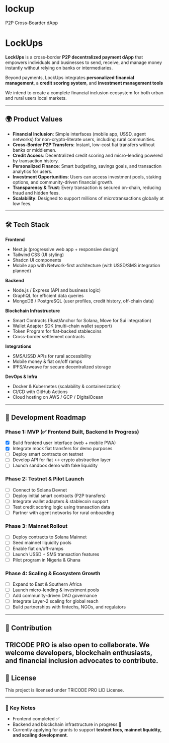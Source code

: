# lockup
P2P Cross-Boarder dApp
# LockUps

**LockUps** is a cross-border **P2P decentralized payment dApp** that empowers individuals and businesses to send, receive, and manage money instantly without relying on banks or intermediaries.  

Beyond payments, LockUps integrates **personalized financial management**, a **credit scoring system**, and **investment management tools**

We intend to create a complete financial inclusion ecosystem for both urban and rural users local markets.  

---

## 🌍 Product Values

- **Financial Inclusion**: Simple interfaces (mobile app, USSD, agent networks) for non-crypto-literate users, including rural communities.  
- **Cross-Border P2P Transfers**: Instant, low-cost fiat transfers without banks or middlemen.  
- **Credit Access**: Decentralized credit scoring and micro-lending powered by transaction history.  
- **Personalized Finance**: Smart budgeting, savings goals, and transaction analytics for users.  
- **Investment Opportunities**: Users can access investment pools, staking options, and community-driven financial growth.  
- **Transparency & Trust**: Every transaction is secured on-chain, reducing fraud and hidden fees.  
- **Scalability**: Designed to support millions of microtransactions globally at low fees.  

---

## 🛠️ Tech Stack

**Frontend**
- Next.js (progressive web app + responsive design)  
- Tailwind CSS (UI styling)  
- Shadcn UI components  
- Mobile app with Network-first architecture (with USSD/SMS integration planned)  

**Backend**
- Node.js / Express (API and business logic)  
- GraphQL for efficient data queries  
- MongoDB / PostgreSQL (user profiles, credit history, off-chain data)  

**Blockchain Infrastructure**
- Smart Contracts (Rust/Anchor for Solana, Move for Sui integration)  
- Wallet Adapter SDK (multi-chain wallet support)  
- Token Program for fiat-backed stablecoins  
- Cross-border settlement contracts  

**Integrations**
- SMS/USSD APIs for rural accessibility  
- Mobile money & fiat on/off ramps  
- IPFS/Arweave for secure decentralized storage  

**DevOps & Infra**
- Docker & Kubernetes (scalability & containerization)  
- CI/CD with GitHub Actions  
- Cloud hosting on AWS / GCP / DigitalOcean  

---

## 🚀 Development Roadmap

### Phase 1: MVP (✅ Frontend Built, Backend In Progress)
- [x] Build frontend user interface (web + mobile PWA)  
- [x] Integrate mock fiat transfers for demo purposes  
- [ ] Deploy smart contracts on testnet  
- [ ] Develop API for fiat ↔ crypto abstraction layer  
- [ ] Launch sandbox demo with fake liquidity  

### Phase 2: Testnet & Pilot Launch
- [ ] Connect to Solana Devnet  
- [ ] Deploy initial smart contracts (P2P transfers)  
- [ ] Integrate wallet adapters & stablecoin support  
- [ ] Test credit scoring logic using transaction data  
- [ ] Partner with agent networks for rural onboarding  

### Phase 3: Mainnet Rollout
- [ ] Deploy contracts to Solana Mainnet  
- [ ] Seed mainnet liquidity pools  
- [ ] Enable fiat on/off-ramps  
- [ ] Launch USSD + SMS transaction features  
- [ ] Pilot program in Nigeria & Ghana  

### Phase 4: Scaling & Ecosystem Growth
- [ ] Expand to East & Southern Africa  
- [ ] Launch micro-lending & investment pools  
- [ ] Add community-driven DAO governance  
- [ ] Integrate Layer-2 scaling for global reach  
- [ ] Build partnerships with fintechs, NGOs, and regulators  

---

## 📌 Contribution

TRICODE PRO is also open to collaborate. We welcome developers, blockchain enthusiasts, and financial inclusion advocates to contribute. 
---

## 📄 License

This project is licensed under TRICODE PRO LID License.  

---

### 🔑 Key Notes
- Frontend completed ✅  
- Backend and blockchain infrastructure in progress 🚧  
- Currently applying for grants to support **testnet fees, mainnet liquidity, and scaling development**.  

